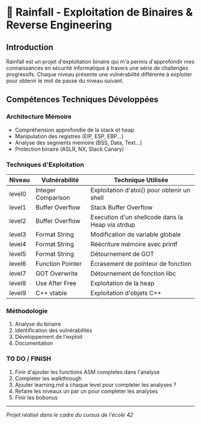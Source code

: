 # 🔐 Rainfall - Exploitation de Binaires & Reverse Engineering

## Introduction
Rainfall est un projet d'exploitation binaire qui m'a permis d'approfondir mes connaissances en sécurité informatique à travers une série de challenges progressifs. Chaque niveau présente une vulnérabilité différente à exploiter pour obtenir le mot de passe du niveau suivant.

## Compétences Techniques Développées

### Architecture Mémoire
- Compréhension approfondie de la stack et heap
- Manipulation des registres (EIP, ESP, EBP...)
- Analyse des segments mémoire (BSS, Data, Text...)
- Protection binaire (ASLR, NX, Stack Canary)

### Techniques d'Exploitation
| Niveau | Vulnérabilité | Technique Utilisée |
|--------|---------------|-------------------|
| level0 | Integer Comparison | Exploitation d'atoi() pour obtenir un shell |
| level1 | Buffer Overflow | Stack Buffer Overflow |
| level2 | Buffer Overflow | Execution d'un shellcode dans la Heap via strdup |
| level3 | Format String | Modification de variable globale |
| level4 | Format String | Réécriture mémoire avec printf |
| level5 | Format String | Détournement de GOT |
| level6 | Function Pointer | Écrasement de pointeur de fonction |
| level7 | GOT Overwrite | Détournement de fonction libc |
| level8 | Use After Free | Exploitation de la heap |
| level9 | C++ vtable | Exploitation d'objets C++ |


### Méthodologie
1. Analyse du binaire
2. Identification des vulnérabilités
3. Développement de l'exploit
4. Documentation

### TO DO / FINISH
1. Finir d'ajouter les functions ASM completes dans l'analyse
2. Completer les walkthrough
3. Ajouter learning.md a chaque level pour completer les analyses ?
4. Refaire les niveaux un par un pour completer les analyses
5. Finir les bobonus

---
*Projet réalisé dans le cadre du cursus de l'école 42*
